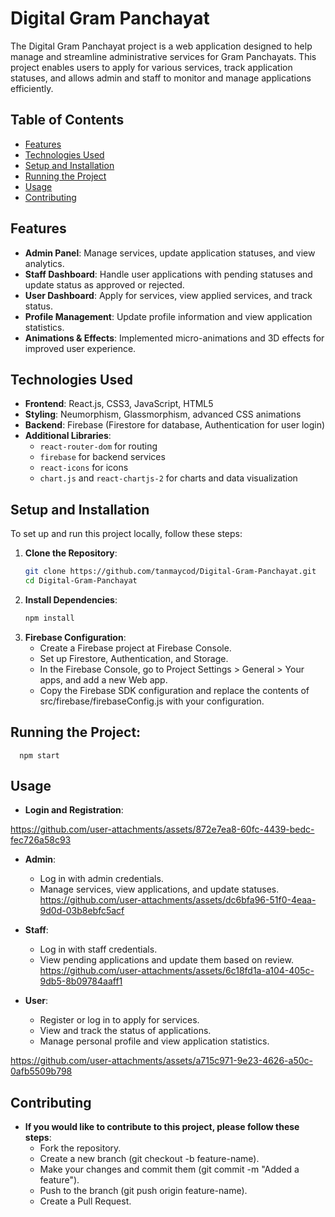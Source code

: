 # Digital Gram Panchayat

The Digital Gram Panchayat project is a web application designed to help manage and streamline administrative services for Gram Panchayats. This project enables users to apply for various services, track application statuses, and allows admin and staff to monitor and manage applications efficiently.

## Table of Contents
- [Features](#features)
- [Technologies Used](#technologies-used)
- [Setup and Installation](#setup-and-installation)
- [Running the Project](#running-the-project)
- [Usage](#usage)
- [Contributing](#contributing)

## Features
- **Admin Panel**: Manage services, update application statuses, and view analytics.
- **Staff Dashboard**: Handle user applications with pending statuses and update status as approved or rejected.
- **User Dashboard**: Apply for services, view applied services, and track status.
- **Profile Management**: Update profile information and view application statistics.
- **Animations & Effects**: Implemented micro-animations and 3D effects for improved user experience.

## Technologies Used
- **Frontend**: React.js, CSS3, JavaScript, HTML5
- **Styling**: Neumorphism, Glassmorphism, advanced CSS animations
- **Backend**: Firebase (Firestore for database, Authentication for user login)
- **Additional Libraries**: 
  - `react-router-dom` for routing
  - `firebase` for backend services
  - `react-icons` for icons
  - `chart.js` and `react-chartjs-2` for charts and data visualization

## Setup and Installation

To set up and run this project locally, follow these steps:

1. **Clone the Repository**:
   ```bash
   git clone https://github.com/tanmaycod/Digital-Gram-Panchayat.git
   cd Digital-Gram-Panchayat

2. **Install Dependencies**:
   ```bash
   npm install

3. **Firebase Configuration**:
   - Create a Firebase project at Firebase Console.
   - Set up Firestore, Authentication, and Storage.
   - In the Firebase Console, go to Project Settings > General > Your apps, and add a new Web app.
   - Copy the Firebase SDK configuration and replace the contents of src/firebase/firebaseConfig.js with your configuration.
 
  ## Running the Project:
      npm start

## Usage
  - **Login and Registration**:
  
https://github.com/user-attachments/assets/872e7ea8-60fc-4439-bedc-fec726a58c93

  - **Admin**:
      - Log in with admin credentials.
      - Manage services, view applications, and update statuses.
        https://github.com/user-attachments/assets/dc6bfa96-51f0-4eaa-9d0d-03b8ebfc5acf

  - **Staff**:
      - Log in with staff credentials.
      - View pending applications and update them based on review.
        https://github.com/user-attachments/assets/6c18fd1a-a104-405c-9db5-8b09784aaff1

  - **User**:
      - Register or log in to apply for services.
      - View and track the status of applications.
      - Manage personal profile and view application statistics.
      

https://github.com/user-attachments/assets/a715c971-9e23-4626-a50c-0afb5509b798
        

## Contributing
  - **If you would like to contribute to this project, please follow these steps**:
      - Fork the repository.
      - Create a new branch (git checkout -b feature-name).
      - Make your changes and commit them (git commit -m "Added a feature").
      - Push to the branch (git push origin feature-name).
      - Create a Pull Request.
   



